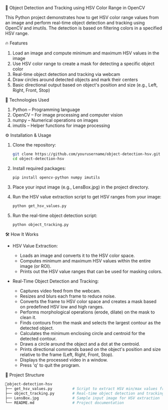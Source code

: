 🎯 Object Detection and Tracking using HSV Color Range in OpenCV

This Python project demonstrates how to get HSV color range values from an image and perform real-time object detection and tracking using OpenCV and imutils. The detection is based on filtering colors in a specified HSV range.

🔥 Features

1. Load an image and compute minimum and maximum HSV values in the image  
2. Use HSV color range to create a mask for detecting a specific object color  
3. Real-time object detection and tracking via webcam  
4. Draw circles around detected objects and mark their centers  
5. Basic directional output based on object's position and size (e.g., Left, Right, Front, Stop)  

🚀 Technologies Used

1. Python – Programming language  
2. OpenCV – For image processing and computer vision  
3. numpy – Numerical operations on images  
4. imutils – Helper functions for image processing  

⚙️ Installation & Usage

1. Clone the repository:
   ```bash
   git clone https://github.com/yourusername/object-detection-hsv.git  
   cd object-detection-hsv
   ```

2. Install required packages:
   ```bash
   pip install opencv-python numpy imutils  
   ```
   
3. Place your input image (e.g., LensBox.jpg) in the project directory.  

4. Run the HSV value extraction script to get HSV ranges from your image:  
   ```bash
   python get_hsv_values.py  
   ```
   
5. Run the real-time object detection script:  
   ```bash
   python object_tracking.py  
   ```
   
🛠️ How It Works

- HSV Value Extraction:  
  - Loads an image and converts it to the HSV color space.  
  - Computes minimum and maximum HSV values within the entire image (or ROI).  
  - Prints out the HSV value ranges that can be used for masking colors.

- Real-Time Object Detection and Tracking:  
  - Captures video feed from the webcam.  
  - Resizes and blurs each frame to reduce noise.  
  - Converts the frame to HSV color space and creates a mask based on predefined HSV low and high ranges.  
  - Performs morphological operations (erode, dilate) on the mask to clean it.  
  - Finds contours from the mask and selects the largest contour as the detected object.  
  - Calculates the minimum enclosing circle and centroid for the detected contour.  
  - Draws a circle around the object and a dot at the centroid.  
  - Prints directional commands based on the object's position and size relative to the frame (Left, Right, Front, Stop).  
  - Displays the processed video in a window.  
  - Press 'q' to quit the program.

📂 Project Structure
```bash
📂object-detection-hsv  
├── get_hsv_values.py         # Script to extract HSV min/max values from an image  
├── object_tracking.py        # Real-time object detection and tracking script  
├── LensBox.jpg               # Sample input image for HSV extraction  
└── README.md                 # Project documentation  
```
